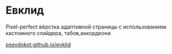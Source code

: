 # Евклид
Pixel-perfect вёрстка адаптивной страницы с использованием кастомного слайдера, табов,аккордеона

[psevdokot.github.io/evklid](psevdokot.github.io/evklid)

